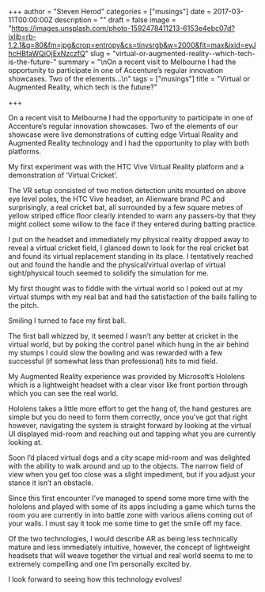 +++
author = "Steven Herod"
categories = ["musings"]
date = 2017-03-11T00:00:00Z
description = ""
draft = false
image = "https://images.unsplash.com/photo-1592478411213-6153e4ebc07d?ixlib=rb-1.2.1&q=80&fm=jpg&crop=entropy&cs=tinysrgb&w=2000&fit=max&ixid=eyJhcHBfaWQiOjExNzczfQ"
slug = "virtual-or-augmented-reality--which-tech-is-the-future-"
summary = "\nOn a recent visit to Melbourne I had the opportunity to participate in one of Accenture’s regular innovation showcases. Two of the elements…\n"
tags = ["musings"]
title = "Virtual or Augmented Reality, which tech is the future?"

+++


On a recent visit to Melbourne I had the opportunity to participate in one of Accenture’s regular innovation showcases. Two of the elements of our showcase were live demonstrations of cutting edge Virtual Reality and Augmented Reality technology and I had the opportunity to play with both platforms.

My first experiment was with the HTC Vive Virtual Reality platform and a demonstration of ‘Virtual Cricket’.

The VR setup consisted of two motion detection units mounted on above eye level poles, the HTC Vive headset, an Alienware brand PC and surprisingly, a real cricket bat, all surrounded by a few square metres of yellow striped office floor clearly intended to warn any passers-by that they might collect some willow to the face if they entered during batting practice.

I put on the headset and immediately my physical reality dropped away to reveal a virtual cricket field, I glanced down to look for the real cricket bat and found its virtual replacement standing in its place. I tentatively reached out and found the handle and the physical/virtual overlap of virtual sight/physical touch seemed to solidify the simulation for me.

My first thought was to fiddle with the virtual world so I poked out at my virtual stumps with my real bat and had the satisfaction of the bails falling to the pitch.

Smiling I turned to face my first ball.

The first ball whizzed by, it seemed I wasn’t any better at cricket in the virtual world, but by poking the control panel which hung in the air behind my stumps I could slow the bowling and was rewarded with a few successful (if somewhat less than professional) hits to mid field.

My Augmented Reality experience was provided by Microsoft’s Hololens which is a lightweight headset with a clear visor like front portion through which you can see the real world.

Hololens takes a little more effort to get the hang of, the hand gestures are simple but you do need to form them correctly, once you’ve got that right however, navigating the system is straight forward by looking at the virtual UI displayed mid-room and reaching out and tapping what you are currently looking at.

Soon I’d placed virtual dogs and a city scape mid-room and was delighted with the ability to walk around and up to the objects. The narrow field of view when you get too close was a slight impediment, but if you adjust your stance it isn’t an obstacle.

Since this first encounter I’ve managed to spend some more time with the hololens and played with some of its apps including a game which turns the room you are currently in into battle zone with various aliens coming out of your walls. I must say it took me some time to get the smile off my face.

Of the two technologies, I would describe AR as being less technically mature and less immediately intuitive, however, the concept of lightweight headsets that will weave together the virtual and real world seems to me to extremely compelling and one I’m personally excited by.

I look forward to seeing how this technology evolves!

